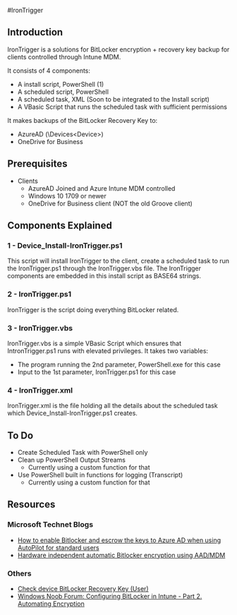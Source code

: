 #IronTrigger

## Introduction
IronTrigger is a solutions for BitLocker encryption + recovery key backup for clients controlled through Intune MDM.

It consists of 4 components:
* A install script, PowerShell (1)
* A scheduled script, PowerShell
* A scheduled task, XML (Soon to be integrated to the Install script)
* A VBasic Script that runs the scheduled task with sufficient permissions

It makes backups of the BitLocker Recovery Key to:
* AzureAD (<UserName>\Devices\<Device>)
* OneDrive for Business
  
  
## Prerequisites
* Clients
  * AzureAD Joined and Azure Intune MDM controlled
  * Windows 10 1709 or newer
  * OneDrive for Business client (NOT the old Groove client)
  
  
## Components Explained
### 1 - Device_Install-IronTrigger.ps1
This script will install IronTrigger to the client, create a scheduled task to run the IronTrigger.ps1 through the IronTrigger.vbs file.
The IronTrigger components are embedded in this install script as BASE64 strings.

### 2 - IronTrigger.ps1
IronTrigger is the script doing everything BitLocker related.

### 3 - IronTrigger.vbs
IronTrigger.vbs is a simple VBasic Script which ensures that IntronTrigger.ps1 runs with elevated privileges.
It takes two variables:
* The program running the 2nd parameter, PowerShell.exe for this case
* Input to the 1st parameter, IronTrigger.ps1 for this case

### 4 - IronTrigger.xml
IronTrigger.xml is the file holding all the details about the scheduled task which Device_Install-IronTrigger.ps1 creates.



## To Do
* Create Scheduled Task with PowerShell only
* Clean up PowerShell Output Streams
  * Currently using a custom function for that
* Use PowerShell built in functions for logging (Transcript)
  * Currently using a custom function for that


## Resources
### Microsoft Technet Blogs
* [How to enable Bitlocker and escrow the keys to Azure AD when using AutoPilot for standard users](https://blogs.technet.microsoft.com/showmewindows/2018/01/18/how-to-enable-bitlocker-and-escrow-the-keys-to-azure-ad-when-using-autopilot-for-standard-users/)
* [Hardware independent automatic Bitlocker encryption using AAD/MDM](https://blogs.technet.microsoft.com/home_is_where_i_lay_my_head/2017/06/07/hardware-independent-automatic-bitlocker-encryption-using-aadmdm/)
### Others
* [Check device BitLocker Recovery Key (User)](https://account.activedirectory.windowsazure.com/n/#/devices)
* [Windows Noob Forum: Configuring BitLocker in Intune - Part 2. Automating Encryption](https://www.windows-noob.com/forums/topic/15696-configuring-bitlocker-in-intune-part-2-automating-encryption/)
